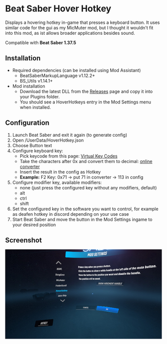 # Beat Saber Hover Hotkey
Displays a hovering hotkey in-game that presses a keyboard button.
It uses similar code for the gui as my MicMuter mod, but I thought it wouldn't fit into this mod, as ist allows broader applications besides sound.

Compatible with **Beat Saber 1.37.5**

## Installation
* Required dependencies (can be installed using Mod Assistant)
    * BeatSaberMarkupLanguage v1.12.2+
    * BS_Utils v1.14.1+
* Mod installation
    * Download the latest DLL from the [Releases](https://github.com/techdiem/BeatSaberHoverHotkey/releases/latest) page and copy it into your Plugins folder.
    * You should see a HoverHotkeys entry in the Mod Settings menu when installed.

## Configuration

1) Launch Beat Saber and exit it again (to generate config)
2) Open <your beat saber dir>/UserData/HoverHotkey.json
3) Choose Button text
4) Configure keyboard key:
	- Pick keycode from this page: [Virtual Key Codes](https://docs.microsoft.com/en-us/windows/win32/inputdev/virtual-key-codes)
	- Take the characters after 0x and convert them to decimal: [online converter](https://www.binaryhexconverter.com/hex-to-decimal-converter)
	- Insert the result in the config as Hotkey
	- **Example:** F2 Key: 0x71 -> put 71 in converter -> 113 in config
5) Configure modifier key, available modifiers:
    - none (just press the configured key without any modifiers, default)
    - alt
    - ctrl
    - shift
6) Set the configured key in the software you want to control, for example as deafen hotkey in discord depending on your use case
7) Start Beat Saber and move the button in the Mod Settings ingame to your desired position

## Screenshot
![](button_screenshot.jpg)